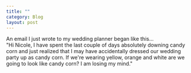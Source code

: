 ```yaml
---
title: ""
category: Blog
layout: post
---
```


An email I just wrote to my wedding planner began like this...
<br>
"Hi Nicole,
I have spent the last couple of days absolutely downing candy corn and just realized that I may have accidentally dressed our wedding party up as candy corn. If we're wearing yellow, orange and white are we going to look like candy corn? I am losing my mind."
